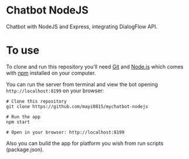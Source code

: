 # Chatbot NodeJS

Chatbot with NodeJS and Express, integrating DialogFlow API. 

# To use
To clone and run this repository you'll need [Git](https://git-scm.com) and [Node.js](https://nodejs.org/en/download/) which comes with [npm](http://npmjs.com) installed on your computer. 

You can run the server from terminal and view the bot opening `http://localhost:8199` on your browser:
~~~~
# Clone this repository
git clone https://github.com/mayi0815/mychatbot-nodejs

# Run the app
npm start

# Open in your browser: http://localhost:8199
~~~~

Also you can build the app for platform you wish from run scripts (package.json).